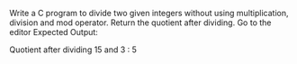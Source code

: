  Write a C program to divide two given integers without using multiplication, division and mod operator. Return the quotient after dividing. Go to the editor
Expected Output:

Quotient after dividing 15 and 3 : 5